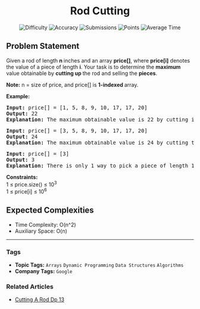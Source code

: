 <h1 align="center">Rod Cutting</h1>

<p align="center">
  <img alt="Difficulty" title="Difficulty" src="https://custom-icon-badges.demolab.com/badge/Difficulty: Medium-1F222E?style=for-the-badge&logoColor=white&logo=fire"/>
  <img alt="Accuracy" title="Accuracy" src="https://custom-icon-badges.demolab.com/badge/Accuracy: 60.66%25-1F222E?style=for-the-badge&logoColor=white&logo=target"/>
  <img alt="Submissions" title="Submissions" src="https://custom-icon-badges.demolab.com/badge/Submissions: 178K+-1F222E?style=for-the-badge&logoColor=white&logo=repo"/>
  <img alt="Points" title="Points" src="https://custom-icon-badges.demolab.com/badge/Points: 4-1F222E?style=for-the-badge&logoColor=white&logo=award"/>
  <img alt="Average Time" title="Average Time" src="https://custom-icon-badges.demolab.com/badge/Average%20Time: 20m-1F222E?style=for-the-badge&logoColor=white&logo=clock"/>
</p>

## Problem Statement

Given a rod of length <b>n </b>inches and an array <b>price[]</b>, where <b>price[i]</b> denotes the value of a piece of length <b>i</b>. Your task is to determine the <b>maximum</b> value obtainable by <b>cutting up </b>the rod and selling the <b>pieces</b>.

<b>Note:</b> n = size of price, and price[] is <b>1-indexed </b>array.

<b>Example:</b>

<pre><b>Input:</b> price[] = [1, 5, 8, 9, 10, 17, 17, 20]<br><b>Output:</b> 22<br><b>Explanation:</b> The maximum obtainable value is 22 by cutting in two pieces of lengths 2 and 6, i.e., 5 + 17 = 22.</pre>

<pre><b>Input: </b>price[] = [3, 5, 8, 9, 10, 17, 17, 20]<br><b>Output: </b>24<br><b>Explanation: </b>The maximum obtainable value is 24 by cutting the rod into 8 pieces of length 1, i.e, 8*price[1] = 8*3 = 24.<br></pre>

<pre><b>Input: </b>price[] = [3]<br><b>Output: </b>3<br><b>Explanation:</b> There is only 1 way to pick a piece of length 1.</pre>

<b>Constraints:</b><br>1 ≤ price.size() ≤ 10<sup>3</sup><br>1 ≤ price[i] ≤ 10<sup>6</sup>

## Expected Complexities
- Time Complexity: O(n^2)
- Auxiliary Space: O(n)

<hr>

### Tags
- **Topic Tags:** `Arrays` `Dynamic Programming` `Data Structures` `Algorithms`
- **Company Tags:** `Google`

### Related Articles
- [Cutting A Rod Dp 13](https://www.geeksforgeeks.org/cutting-a-rod-dp-13/)
